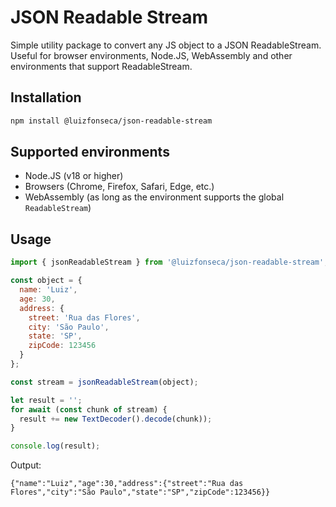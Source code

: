 # JSON Readable Stream

Simple utility package to convert any JS object to a JSON ReadableStream. Useful for browser environments, Node.JS, WebAssembly and other environments that support ReadableStream.

## Installation

```bash
npm install @luizfonseca/json-readable-stream
```

## Supported environments

- Node.JS (v18 or higher)
- Browsers (Chrome, Firefox, Safari, Edge, etc.)
- WebAssembly (as long as the environment supports the global `ReadableStream`)

## Usage

```js
import { jsonReadableStream } from '@luizfonseca/json-readable-stream';

const object = {
  name: 'Luiz',
  age: 30,
  address: {
    street: 'Rua das Flores',
    city: 'São Paulo',
    state: 'SP',
    zipCode: 123456
  }
};

const stream = jsonReadableStream(object);

let result = '';
for await (const chunk of stream) {
  result += new TextDecoder().decode(chunk));
}

console.log(result);
```

Output:

```
{"name":"Luiz","age":30,"address":{"street":"Rua das Flores","city":"São Paulo","state":"SP","zipCode":123456}}
```
